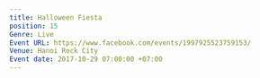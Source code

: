 ```yaml
---
title: Halloween Fiesta
position: 15
Genre: Live
Event URL: https://www.facebook.com/events/1997925523759153/
Venue: Hanoi Rock City
Event date: 2017-10-29 07:00:00 +07:00
---
```


